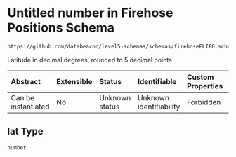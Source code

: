 # Untitled number in Firehose Positions Schema

```txt
https://github.com/databeacon/level5-schemas/schemas/firehoseFLIFO.schema.json#/properties/lat
```

Latitude in decimal degrees, rounded to 5 decimal points

| Abstract            | Extensible | Status         | Identifiable            | Custom Properties | Additional Properties | Access Restrictions | Defined In                                                                                        |
| :------------------ | :--------- | :------------- | :---------------------- | :---------------- | :-------------------- | :------------------ | :------------------------------------------------------------------------------------------------ |
| Can be instantiated | No         | Unknown status | Unknown identifiability | Forbidden         | Allowed               | none                | [firehosePositions.schema.json\*](../../out/firehosePositions.schema.json "open original schema") |

## lat Type

`number`
